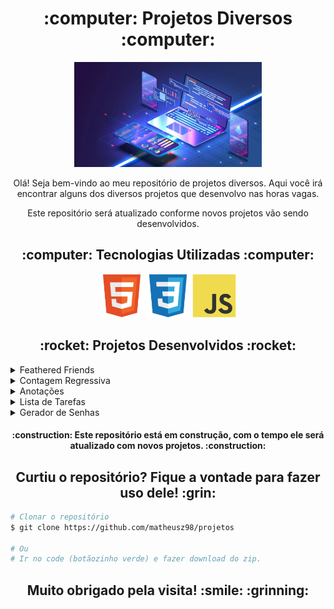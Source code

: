 <h1 align="center"> :computer: Projetos Diversos :computer: </h1>

<p align="center">
<img src="imgs/banner.webp" alt="Banner" width="300">
</p>

<p align="center">Olá! Seja bem-vindo ao meu repositório de projetos diversos. Aqui você irá encontrar alguns dos diversos projetos que desenvolvo nas horas vagas.</p>
<p align="center">Este repositório será atualizado conforme novos projetos vão sendo desenvolvidos.</p>

<h2 align="center"> :computer: Tecnologias Utilizadas :computer:</h2>

<p align="center">
  <img src="imgs/html5.svg" alt="HTML5" tittle="HTML5" width="70" height="70">
  <img src="imgs/css3.svg" alt="CSS3" tittle="CSS3" width="70" height="70">
  <img src="imgs/javascript.svg" alt="JavaScript" tittle="JavaScript" width="70" height="70">
</p>

<h2 align="center">:rocket: Projetos Desenvolvidos :rocket:</h2>

<details>
  <summary>Feathered Friends</summary>
  <p>Um projeto de uma linda galeria de aves, a galeria conta com opção de filtrar por nomes.</p>
  <p align="center"><img src="imgs/featheredfriends/featheredfriends.gif" width="800" alt="Feathered Friends"></p>
  <p align="center"><a href="https://github.com/matheusz98/projetos/tree/master/Projeto%20Feathered%20Friends">Link do projeto</a></p>
</details>

<details>
  <summary>Contagem Regressiva</summary>
  <p>Uma simples aplicação de contagem regressiva até o natal. Projeto desenvolvido em JavaScript.</p>
  <p align="center"><img src="imgs/contagem/contagem.gif" width="800" alt="Contagem Regressiva"></p>
  <p align="center"><a href="https://github.com/matheusz98/projetos/tree/master/Projeto%20Contagem%20Regressiva">Link do projeto</a></p>
</details>

<details>
  <summary>Anotações</summary>
  <p>Uma aplicação feita em JavaScript na qual é possível criar anotações, editar, salvar ou apagar elas. O histórico das anotações ficam salvos no seu navegador.</p>
  <p align="center"><img src="imgs/notas/notas.gif" width="800" alt="Anotações"></p>
  <p align="center"><a href="https://github.com/matheusz98/projetos/tree/master/Projeto%20Anotações">Link do projeto</a></p>
</details>

<details>
  <summary>Lista de Tarefas</summary>
  <p>Uma aplicação de lista de tarefas desenvolvida em JavaScript. Nesta aplicação é possível inserir novas tarefas a serem cumpridas, marcar como concluída ou apagar. As tarefas irão ficar armazenadas no local storage do seu navegador.</p>
  <p align="center"><img src="imgs/lista/lista.gif" width="800" alt="Lista de Tarefas"></p>
  <p align="center"><a href="https://github.com/matheusz98/projetos/tree/master/Projeto%20Lista%20de%20Tarefas">Link do projeto</a></p>
</details>

<details>
  <summary>Gerador de Senhas</summary>
  <p>Uma aplicação JavaScript capaz de gerar senhas. Caso o usuário desejar, a senha pode conter letras maiúsculas ou minúsculas, números e caracteres especiais. O tamanho da senha varia de acordo com a preferência do usuário.</p>
  <p align="center"><img src="imgs/senha/senha.gif" width="800" alt="Gerador de Senhas"></p>
  <p align="center"><a href="https://github.com/matheusz98/projetos/tree/master/Projeto%20Gerador%20de%20Senhas">Link do projeto</a></p>
</details>

<h4 align="center"> :construction: Este repositório está em construção, com o tempo ele será atualizado com novos projetos. :construction:</h4>

<h2 align="center">Curtiu o repositório? Fique a vontade para fazer uso dele! :grin:</h2>

```bash
# Clonar o repositório
$ git clone https://github.com/matheusz98/projetos

# Ou
# Ir no code (botãozinho verde) e fazer download do zip.
```

<h2 align="center">Muito obrigado pela visita! :smile: :grinning: </h2>

